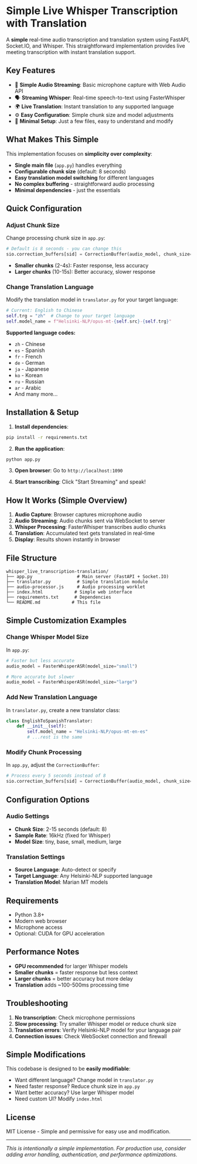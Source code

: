 # Simple Live Whisper Transcription with Translation

A **simple** real-time audio transcription and translation system using FastAPI, Socket.IO, and Whisper. This straightforward implementation provides live meeting transcription with instant translation support.

## Key Features

- 🎤 **Simple Audio Streaming**: Basic microphone capture with Web Audio API
- 🗣️ **Streaming Whisper**: Real-time speech-to-text using FasterWhisper
- 🌍 **Live Translation**: Instant translation to any supported language
- ⚙️ **Easy Configuration**: Simple chunk size and model adjustments
- 🔧 **Minimal Setup**: Just a few files, easy to understand and modify

## What Makes This Simple

This implementation focuses on **simplicity over complexity**:
- **Single main file** (`app.py`) handles everything
- **Configurable chunk size** (default: 8 seconds)
- **Easy translation model switching** for different languages
- **No complex buffering** - straightforward audio processing
- **Minimal dependencies** - just the essentials

## Quick Configuration

### Adjust Chunk Size
Change processing chunk size in `app.py`:
```python
# Default is 8 seconds - you can change this
sio.correction_buffers[sid] = CorrectionBuffer(audio_model, chunk_size=8)
```
- **Smaller chunks** (2-4s): Faster response, less accuracy
- **Larger chunks** (10-15s): Better accuracy, slower response

### Change Translation Language
Modify the translation model in `translator.py` for your target language:
```python
# Current: English to Chinese
self.trg = "zh"  # Change to your target language
self.model_name = f"Helsinki-NLP/opus-mt-{self.src}-{self.trg}"
```

**Supported language codes:**
- `zh` - Chinese
- `es` - Spanish  
- `fr` - French
- `de` - German
- `ja` - Japanese
- `ko` - Korean
- `ru` - Russian
- `ar` - Arabic
- And many more...

## Installation & Setup

1. **Install dependencies**:
```bash
pip install -r requirements.txt
```

2. **Run the application**:
```bash
python app.py
```

3. **Open browser**: Go to `http://localhost:1090`

4. **Start transcribing**: Click "Start Streaming" and speak!

## How It Works (Simple Overview)

1. **Audio Capture**: Browser captures microphone audio
2. **Audio Streaming**: Audio chunks sent via WebSocket to server
3. **Whisper Processing**: FasterWhisper transcribes audio chunks
4. **Translation**: Accumulated text gets translated in real-time
5. **Display**: Results shown instantly in browser

## File Structure

```
whisper_live_transcription-translation/
├── app.py                 # Main server (FastAPI + Socket.IO)
├── translator.py          # Simple translation module
├── audio-processor.js     # Audio processing worklet
├── index.html            # Simple web interface
├── requirements.txt      # Dependencies
└── README.md            # This file
```

## Simple Customization Examples

### Change Whisper Model Size
In `app.py`:
```python
# Faster but less accurate
audio_model = FasterWhisperASR(model_size="small")

# More accurate but slower
audio_model = FasterWhisperASR(model_size="large")
```

### Add New Translation Language
In `translator.py`, create a new translator class:
```python
class EnglishToSpanishTranslator:
    def __init__(self):
        self.model_name = "Helsinki-NLP/opus-mt-en-es"
        # ...rest is the same
```

### Modify Chunk Processing
In `app.py`, adjust the `CorrectionBuffer`:
```python
# Process every 5 seconds instead of 8
sio.correction_buffers[sid] = CorrectionBuffer(audio_model, chunk_size=5)
```

## Configuration Options

### Audio Settings
- **Chunk Size**: 2-15 seconds (default: 8)
- **Sample Rate**: 16kHz (fixed for Whisper)
- **Model Size**: tiny, base, small, medium, large

### Translation Settings
- **Source Language**: Auto-detect or specify
- **Target Language**: Any Helsinki-NLP supported language
- **Translation Model**: Marian MT models

## Requirements

- Python 3.8+
- Modern web browser
- Microphone access
- Optional: CUDA for GPU acceleration

## Performance Notes

- **GPU recommended** for larger Whisper models
- **Smaller chunks** = faster response but less context
- **Larger chunks** = better accuracy but more delay
- **Translation** adds ~100-500ms processing time

## Troubleshooting

1. **No transcription**: Check microphone permissions
2. **Slow processing**: Try smaller Whisper model or reduce chunk size
3. **Translation errors**: Verify Helsinki-NLP model for your language pair
4. **Connection issues**: Check WebSocket connection and firewall

## Simple Modifications

This codebase is designed to be **easily modifiable**:

- Want different language? Change model in `translator.py`
- Need faster response? Reduce chunk size in `app.py`
- Want better accuracy? Use larger Whisper model
- Need custom UI? Modify `index.html`

## License

MIT License - Simple and permissive for easy use and modification.

---

*This is intentionally a simple implementation. For production use, consider adding error handling, authentication, and performance optimizations.*
